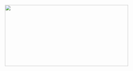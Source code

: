 <html>

<body>
<p align=center>
<img src="![image](https://github.com/user-attachments/assets/ce9302f6-e3aa-4c7b-b713-77800d4b4045)" height=200px width=400px;>
</p>
</body>


</html>
